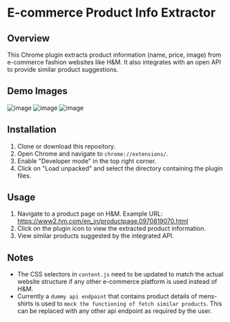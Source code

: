 # E-commerce Product Info Extractor

## Overview
This Chrome plugin extracts product information (name, price, image) from e-commerce fashion websites like H&M. It also integrates with an open API to provide similar product suggestions.

## Demo Images
![image](https://github.com/user-attachments/assets/c9eab541-f7a0-490c-9d51-b14bb03cab24)
![image](https://github.com/user-attachments/assets/40d8b83b-b010-4735-b6ee-bb6fba1ce8f1)
![image](https://github.com/user-attachments/assets/32fa19f0-d87f-422c-ae9a-160d8c087f24)

## Installation
1. Clone or download this repository.
2. Open Chrome and navigate to `chrome://extensions/`.
3. Enable "Developer mode" in the top right corner.
4. Click on "Load unpacked" and select the directory containing the plugin files.

## Usage
1. Navigate to a product page on H&M.
   Example URL: https://www2.hm.com/en_in/productpage.0970819070.html
2. Click on the plugin icon to view the extracted product information.
3. View similar products suggested by the integrated API.

## Notes
- The CSS selectors in `content.js` need to be updated to match the actual website structure if any other e-commerce platform is used instead of H&M.
- Currently a `dummy api endpoint` that contains product details of mens-shirts is used to `mock the functioning of fetch similar products`. This can be replaced with any other api endpoint as required by the user.
